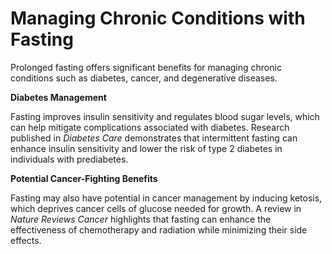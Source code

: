 # Managing Chronic Conditions with Fasting

Prolonged fasting offers significant benefits for managing chronic conditions such as diabetes, cancer, and degenerative diseases.

**Diabetes Management**

Fasting improves insulin sensitivity and regulates blood sugar levels, which can help mitigate complications associated with diabetes. Research published in *Diabetes Care* demonstrates that intermittent fasting can enhance insulin sensitivity and lower the risk of type 2 diabetes in individuals with prediabetes.

**Potential Cancer-Fighting Benefits**

Fasting may also have potential in cancer management by inducing ketosis, which deprives cancer cells of glucose needed for growth. A review in *Nature Reviews Cancer* highlights that fasting can enhance the effectiveness of chemotherapy and radiation while minimizing their side effects.